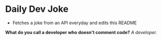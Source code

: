 
# Daily Dev Joke

- Fetches a joke from an API everyday and edits this README

**What do you call a developer who doesn't comment code?**
*A developer.*